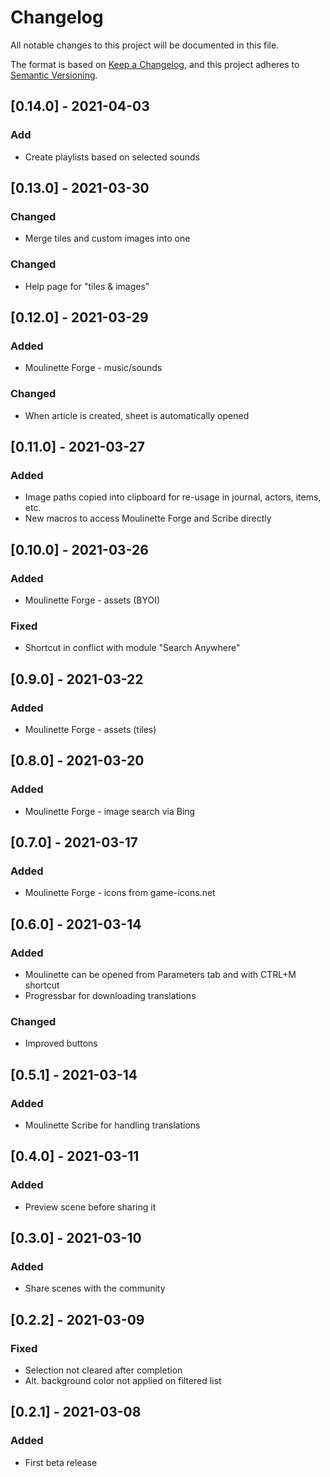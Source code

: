 # Changelog
All notable changes to this project will be documented in this file.

The format is based on [Keep a Changelog](https://keepachangelog.com/en/1.0.0/),
and this project adheres to [Semantic Versioning](https://semver.org/spec/v2.0.0.html).

## [0.14.0] - 2021-04-03
### Add
- Create playlists based on selected sounds

## [0.13.0] - 2021-03-30
### Changed
- Merge tiles and custom images into one
### Changed
- Help page for "tiles & images"

## [0.12.0] - 2021-03-29
### Added
- Moulinette Forge - music/sounds
### Changed
- When article is created, sheet is automatically opened

## [0.11.0] - 2021-03-27
### Added
- Image paths copied into clipboard for re-usage in journal, actors, items, etc.
- New macros to access Moulinette Forge and Scribe directly

## [0.10.0] - 2021-03-26
### Added
- Moulinette Forge - assets (BYOI)
### Fixed
- Shortcut in conflict with module "Search Anywhere"

## [0.9.0] - 2021-03-22
### Added
- Moulinette Forge - assets (tiles)

## [0.8.0] - 2021-03-20
### Added
- Moulinette Forge - image search via Bing

## [0.7.0] - 2021-03-17
### Added
- Moulinette Forge - icons from game-icons.net

## [0.6.0] - 2021-03-14
### Added
- Moulinette can be opened from Parameters tab and with CTRL+M shortcut
- Progressbar for downloading translations
### Changed
- Improved buttons

## [0.5.1] - 2021-03-14
### Added
- Moulinette Scribe for handling translations

## [0.4.0] - 2021-03-11
### Added
- Preview scene before sharing it

## [0.3.0] - 2021-03-10
### Added
- Share scenes with the community

## [0.2.2] - 2021-03-09
### Fixed
- Selection not cleared after completion
- Alt. background color not applied on filtered list

## [0.2.1] - 2021-03-08
### Added
- First beta release

